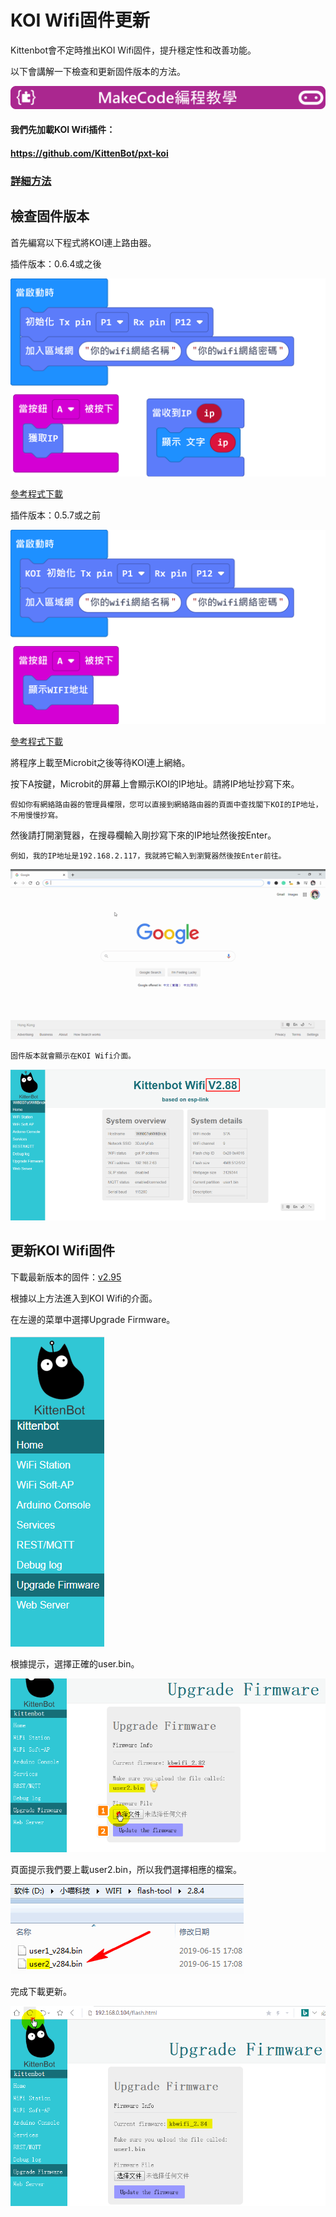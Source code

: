 # KOI Wifi固件更新

Kittenbot會不定時推出KOI Wifi固件，提升穩定性和改善功能。

以下會講解一下檢查和更新固件版本的方法。

![](../../PWmodules/images/mcbanner.png)

#### 我們先加載KOI Wifi插件：

#### https://github.com/KittenBot/pxt-koi

### [詳細方法](../makecodeQs.md)

## 檢查固件版本

首先編寫以下程式將KOI連上路由器。

插件版本：0.6.4或之後

![](./images/updateCode1.png)

[參考程式下載](https://makecode.microbit.org/_07dVj25FFJCy)

插件版本：0.5.7或之前

![](./images/updateCode2.png)

[參考程式下載](https://makecode.microbit.org/_YAiLoH9XoPta)

將程序上載至Microbit之後等待KOI連上網絡。

按下A按鍵，Microbit的屏幕上會顯示KOI的IP地址。請將IP地址抄寫下來。

    假如你有網絡路由器的管理員權限，您可以直接到網絡路由器的頁面中查找閣下KOI的IP地址，不用慢慢抄寫。


然後請打開瀏覽器，在搜尋欄輸入剛抄寫下來的IP地址然後按Enter。

    例如，我的IP地址是192.168.2.117，我就將它輸入到瀏覽器然後按Enter前往。
    
![](./images/update4.gif)

    固件版本就會顯示在KOI Wifi介面。
    
![](./images/update2.png)


## 更新KOI Wifi固件

下載最新版本的固件：[v2.95](https://bit.ly/KOIWifiFW295)

根據以上方法進入到KOI Wifi的介面。

在左邊的菜單中選擇Upgrade Firmware。

![](./images/update5.png)

根據提示，選擇正確的user.bin。

![](./images/update6.png)

頁面提示我們要上載user2.bin，所以我們選擇相應的檔案。

![](./images/update8.png)

完成下載更新。

![](./images/update7.png)